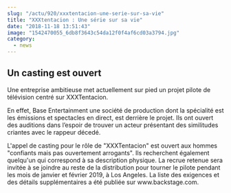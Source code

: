 ```yaml
--- 
slug: "/actu/920/xxxtentacion-une-serie-sur-sa-vie"
title: "XXXtentacion : Une série sur sa vie"
date: "2018-11-18 13:51:43"
image: "1542470055_6db8f3643c54da12f0f4af6cd03a3794.jpg"
category:
  - news
---
```

<h2>Un casting est ouvert</h2>

<p>Une entreprise ambitieuse met actuellement sur pied un projet pilote de télévision centré sur XXXTentacion.</p>

<p>En effet, Base Entertainment une société de production dont la spécialité est les émissions et spectacles en direct, est derrière le projet. Ils ont ouvert des auditions dans l’espoir de trouver un acteur présentant des similitudes criantes avec le rappeur décedé.</p>

<p>L'appel de casting pour le rôle de "XXXTentacion" est ouvert aux hommes "confiants mais pas ouvertement arrogants". Ils recherchent également quelqu'un qui correspond à sa description physique. La recrue retenue sera invitée à se joindre au reste de la distribution pour tourner le pilote pendant les mois de janvier et février 2019, à Los Angeles. La liste des exigences et des détails supplémentaires a été publiée sur www.backstage.com.</p>